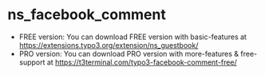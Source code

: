 # ns_facebook_comment

- FREE version: You can download FREE version with basic-features at https://extensions.typo3.org/extension/ns_guestbook/
- PRO version: You can download PRO version with more-features & free-support at https://t3terminal.com/typo3-facebook-comment-free/
